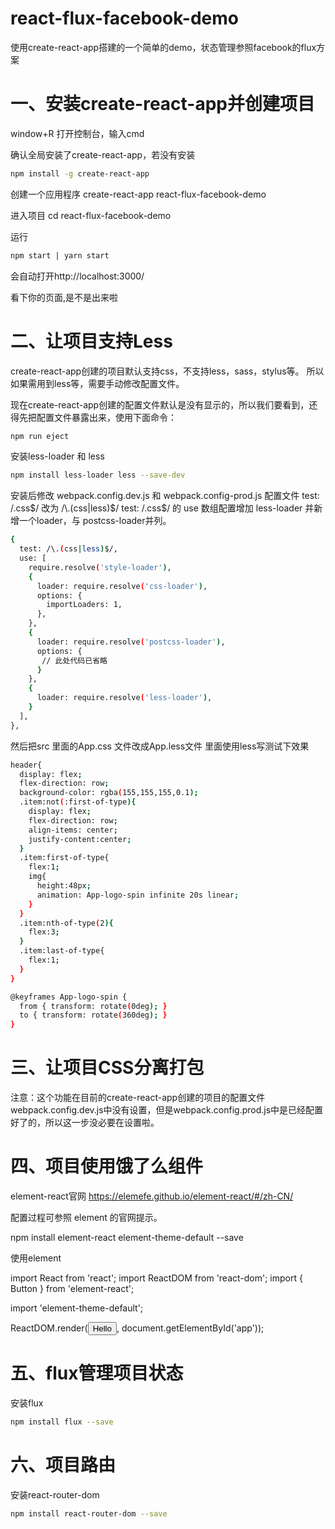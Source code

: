 # react-flux-facebook-demo
使用create-react-app搭建的一个简单的demo，状态管理参照facebook的flux方案


# 一、安装create-react-app并创建项目
window+R 打开控制台，输入cmd

确认全局安装了create-react-app，若没有安装
```bash
npm install -g create-react-app  
```
创建一个应用程序 
create-react-app react-flux-facebook-demo

进入项目
cd react-flux-facebook-demo

运行
```bash
npm start | yarn start  
```
会自动打开http://localhost:3000/

看下你的页面,是不是出来啦


# 二、让项目支持Less

create-react-app创建的项目默认支持css，不支持less，sass，stylus等。
所以如果需用到less等，需要手动修改配置文件。

现在create-react-app创建的配置文件默认是没有显示的，所以我们要看到，还得先把配置文件暴露出来，使用下面命令：
```bash
npm run eject 
```
安装less-loader 和 less 
```bash
npm install less-loader less --save-dev
```

安装后修改 webpack.config.dev.js 和 webpack.config-prod.js 配置文件
test: /\.css$/ 改为 /\.(css|less)$/
test: /\.css$/ 的 use 数组配置增加 less-loader
并新增一个loader，与 postcss-loader并列。

```bash
{
  test: /\.(css|less)$/,
  use: [
    require.resolve('style-loader'),
    {
      loader: require.resolve('css-loader'),
      options: {
        importLoaders: 1,
      },
    },
    {
      loader: require.resolve('postcss-loader'),
      options: {
       // 此处代码已省略
      }
    },
    {
      loader: require.resolve('less-loader'),
    }
  ],
},
```

然后把src 里面的App.css 文件改成App.less文件 里面使用less写测试下效果
```bash
header{                                                                                       
  display: flex;
  flex-direction: row;
  background-color: rgba(155,155,155,0.1);
  .item:not(:first-of-type){
    display: flex;
    flex-direction: row;
    align-items: center;
    justify-content:center;
  }
  .item:first-of-type{
    flex:1;
    img{
      height:48px;
      animation: App-logo-spin infinite 20s linear; 
    }
  }
  .item:nth-of-type(2){
    flex:3;
  }
  .item:last-of-type{
    flex:1;
  }
}

@keyframes App-logo-spin {
  from { transform: rotate(0deg); }
  to { transform: rotate(360deg); }
}
```


# 三、让项目CSS分离打包

注意：这个功能在目前的create-react-app创建的项目的配置文件webpack.config.dev.js中没有设置，但是webpack.config.prod.js中是已经配置好了的，所以这一步没必要在设置啦。


# 四、项目使用饿了么组件 

element-react官网
https://elemefe.github.io/element-react/#/zh-CN/

配置过程可参照 element 的官网提示。

npm install element-react element-theme-default --save

使用element 

import React from 'react';
import ReactDOM from 'react-dom';
import { Button } from 'element-react';

import 'element-theme-default';

ReactDOM.render(<Button type="primary">Hello</Button>, document.getElementById('app'));

# 五、flux管理项目状态

安装flux
```bash
npm install flux --save
```

# 六、项目路由

安装react-router-dom 
```bash
npm install react-router-dom --save
```

